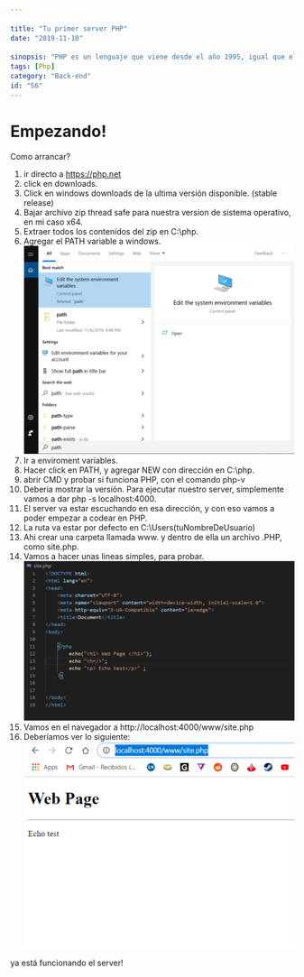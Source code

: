 ```yaml
---

title: "Tu primer server PHP"
date: "2019-11-10"

sinopsis: "PHP es un lenguaje que viene desde el año 1995, igual que el JAVASCRIPT. Pero para servers se usa ya desde hace mucho tiempo. Por eso es que hoy sigue teniendo mucha importancia."
tags: [Php]
category: "Back-end"
id: "56"
---
```






# Empezando!
Como arrancar?

1. ir directo a https://php.net
2. click en downloads.
3. Click en windows downloads de la ultima versión disponible. (stable release)
4. Bajar archivo zip thread safe para nuestra version de sistema operativo, en mi caso x64.
5. Extraer todos los contenidos del zip en C:\php.
6. Agregar el PATH variable a windows.
![Enviroment Variables](./1.png)
7. Ir a enviroment variables.
8. Hacer click en PATH, y agregar NEW con dirección en C:\php.
9. abrir CMD y probar si funciona PHP, con el comando php-v
10. Deberia mostrar la versión. Para ejecutar nuestro server, simplemente vamos a dar php -s localhost:4000.
11. El server va estar escuchando en esa dirección, y con eso vamos a poder empezar a codear en PHP.
12. La ruta va estar por defecto en C:\Users\(tuNombreDeUsuario)
13. Ahi crear una carpeta llamada www. y dentro de ella un archivo .PHP, como site.php.
14. Vamos a hacer unas lineas simples, para probar.
![PHP TEST](./2.png)
15. Vamos en el navegador a http://localhost:4000/www/site.php
16. Deberíamos ver lo siguiente:
![PHP TEST](./3.png)

ya está funcionando el server!
